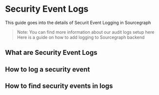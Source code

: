 # Security Event Logs
This guide goes into the details of Securit Event Logging in Sourcegraph
> Note: You can find more information about our audit logs setup here
> Here is a guide on how to add logging to Sourcegraph backend

## What are Security Event Logs



## How to log a security event


## How to find security events in logs


